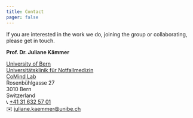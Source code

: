 ```yaml
---
title: Contact
pager: false
---
```


If you are interested in the work we do, joining the group or collaborating, please get in touch.


**Prof. Dr. Juliane Kämmer**

[University of Bern](https://www.unibe.ch/)  
[Universitätsklinik für Notfallmedizin](https://notfallmedizin.insel.ch/de/lehre-und-forschung/forschungsschwerpunkte-und-gruppen)  
[CoMind Lab](https://notfallmedizin.insel.ch/de/lehre-und-forschung/forschungsschwerpunkte-und-gruppen/diagnostic-quality-lab/comind)  
Rosenbühlgasse 27  
3010 Bern  
Switzerland  
 📞 [ +41 31 632 57 01 ](tel:+41316325701)  
 ✉️ [ juliane.kaemmer@unibe.ch ](mailto:juliane.kaemmer@unibe.ch)

